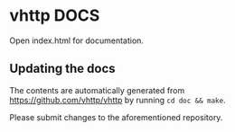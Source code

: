 vhttp DOCS
========

Open index.html for documentation.

Updating the docs
-----------------

The contents are automatically generated from https://github.com/vhttp/vhttp by running `cd doc && make`.

Please submit changes to the aforementioned repository.
